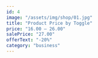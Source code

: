 ```yaml
---
id: 4
image: "/assets/img/shop/01.jpg"
title: "Product Price by Toggle"
price: "16.00 – 26.00"
salePrice: "27.00"
offerText: "-20%"
category: "business"
---
```

